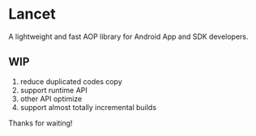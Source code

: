 # Lancet
A lightweight and fast AOP library for Android App and SDK developers.

## WIP

1. reduce duplicated codes copy
2. support runtime API
3. other API optimize
4. support almost totally incremental builds

Thanks for waiting!
